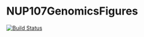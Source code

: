 # NUP107GenomicsFigures

[![Build Status](https://github.com/owensnick/NUP107GenomicsFigures.jl/actions/workflows/CI.yml/badge.svg?branch=main)](https://github.com/owensnick/NUP107GenomicsFigures.jl/actions/workflows/CI.yml?query=branch%3Amain)
